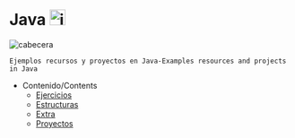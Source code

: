# Java <img src="" width="28px" alt="icono">
<img src="" alt="cabecera">

    Ejemplos recursos y proyectos en Java-Examples resources and projects in Java



- Contenido/Contents
     - [Ejercicios](#Ejercicios)
     - [Estructuras](#Estructuras)
     - [Extra](#Extra)
     - [Proyectos](#Proyectos)
